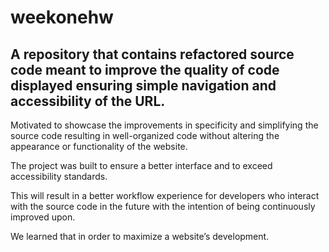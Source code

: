 # weekonehw

## A repository that contains refactored source code meant to improve the quality of code displayed ensuring simple navigation and accessibility of the URL.

Motivated to showcase the improvements in specificity and simplifying the source code resulting in well-organized code without altering the appearance or functionality of the website.

The project was built to ensure a better interface and to exceed accessibility standards.

This will result in a better workflow experience for developers who interact with the source code in the future with the intention of being continuously improved upon.

We learned that in order to maximize a website’s development.
